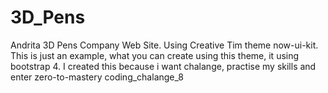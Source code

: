 # 3D_Pens
 
Andrita 3D Pens Company Web Site. Using Creative Tim theme now-ui-kit. This is just an example, what you can create using this theme, it using bootstrap 4. I created this because i want chalange, practise my skills and enter zero-to-mastery coding_chalange_8
